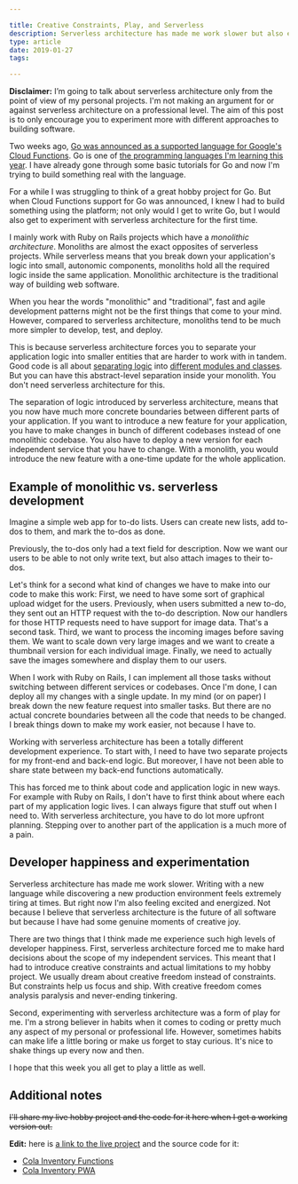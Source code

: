 ```yaml
---

title: Creative Constraints, Play, and Serverless
description: Serverless architecture has made me work slower but also experience moments of joy
type: article
date: 2019-01-27
tags:

---
```


**Disclaimer:** I’m going to talk about serverless architecture only from the point of view of my personal projects. I'm not making an argument for or against serverless architecture on a professional level. The aim of this post is to only encourage you to experiment more with different approaches to building software.

Two weeks ago, [Go was announced as a supported language for Google's Cloud Functions](https://cloud.google.com/blog/products/application-development/cloud-functions-go-1-11-is-now-a-supported-language). Go is one of [the programming languages I'm learning this year](http://www.flashover.blog/posts/what-to-learn-in-2019/). I have already gone through some basic tutorials for Go and now I'm trying to build something real with the language.

For a while I was struggling to think of a great hobby project for Go. But when Cloud Functions support for Go was announced, I knew I had to build something using the platform; not only would I get to write Go, but I would also get to experiment with serverless architecture for the first time.

I mainly work with Ruby on Rails projects which have a *monolithic architecture*. Monoliths are almost the exact opposites of serverless projects. While serverless means that you break down your application's logic into small, autonomic components, monoliths hold all the required logic inside the same application. Monolithic architecture is the traditional way of building web software.

When you hear the words "monolithic" and "traditional", fast and agile development patterns might not be the first things that come to your mind. However, compared to serverless architecture, monoliths tend to be much more simpler to develop, test, and deploy.

This is because serverless architecture forces you to separate your application logic into smaller entities that are harder to work with in tandem. Good code is all about [separating logic](https://en.wikipedia.org/wiki/Separation_of_concerns) into [different modules and classes](https://en.wikipedia.org/wiki/Single_responsibility_principle). But you can have this abstract-level separation inside your monolith. You don't need serverless architecture for this.

The separation of logic introduced by serverless architecture, means that you now have much more concrete boundaries between different parts of your application. If you want to introduce a new feature for your application, you have to make changes in bunch of different codebases instead of one monolithic codebase. You also have to deploy a new version for each independent service that you have to change. With a monolith, you would introduce the new feature with a one-time update for the whole application.

## Example of monolithic vs. serverless development

Imagine a simple web app for to-do lists. Users can create new lists, add to-dos to them, and mark the to-dos as done.

Previously, the to-dos only had a text field for description. Now we want our users to be able to not only write text, but also attach images to their to-dos.

Let's think for a second what kind of changes we have to make into our code to make this work: First, we need to have some sort of graphical upload widget for the users. Previously, when users submitted a new to-do, they sent out an HTTP request with the to-do description. Now our handlers for those HTTP requests need to have support for image data. That's a second task. Third, we want to process the incoming images before saving them. We want to scale down very large images and we want to create a thumbnail version for each individual image. Finally, we need to actually save the images somewhere and display them to our users.

When I work with Ruby on Rails, I can implement all those tasks without switching between different services or codebases. Once I'm done, I can deploy all my changes with a single update. In my mind (or on paper) I break down the new feature request into smaller tasks. But there are no actual concrete boundaries between all the code that needs to be changed. I break things down to make my work easier, not because I have to.

Working with serverless architecture has been a totally different development experience. To start with, I need to have two separate projects for my front-end and back-end logic. But moreover, I have not been able to share state between my back-end functions automatically.

This has forced me to think about code and application logic in new ways. For example with Ruby on Rails, I don't have to first think about where each part of my application logic lives. I can always figure that stuff out when I need to. With serverless architecture, you have to do lot more upfront planning. Stepping over to another part of the application is a much more of a pain.

## Developer happiness and experimentation

Serverless architecture has made me work slower. Writing with a new language while discovering a new production environment feels extremely tiring at times. But right now I'm also feeling excited and energized. Not because I believe that serverless architecture is the future of all software but because I have had some genuine moments of creative joy.

There are two things that I think made me experience such high levels of developer happiness. First, serverless architecture forced me to make hard decisions about the scope of my independent services. This meant that I had to introduce creative constraints and actual limitations to my hobby project. We usually dream about creative freedom instead of constraints. But constraints help us focus and ship. With creative freedom comes analysis paralysis and never-ending tinkering.

Second, experimenting with serverless architecture was a form of play for me. I'm a strong believer in habits when it comes to coding or pretty much any aspect of my personal or professional life. However, sometimes habits can make life a little boring or make us forget to stay curious. It's nice to shake things up every now and then.

I hope that this week you all get to play a little as well.

## Additional notes

~~I'll share my live hobby project and the code for it here when I get a working version out.~~

**Edit:** here is [a link to the live project](https://cola-inventory.netlify.com/) and the source code for it:

* [Cola Inventory Functions](https://github.com/jonaskay/cola-inventory-functions)
* [Cola Inventory PWA](https://github.com/jonaskay/cola-inventory-pwa)
